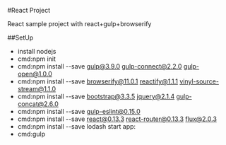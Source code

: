 #React Project

React sample project with react+gulp+browserify

##SetUp

+ install nodejs
+ cmd:npm init
+ cmd:npm install --save gulp@3.9.0 gulp-connect@2.2.0 gulp-open@1.0.0
+ cmd:npm install --save browserify@11.0.1 reactify@1.1.1 vinyl-source-stream@1.1.0
+ cmd:npm install --save bootstrap@3.3.5 jquery@2.1.4 gulp-concat@2.6.0
+ cmd:npm install --save gulp-eslint@0.15.0
+ cmd:npm install --save react@0.13.3 react-router@0.13.3 flux@2.0.3
+ cmd:npm install --save lodash
start app:
+ cmd:gulp

